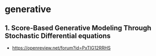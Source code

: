 # generative

## 1. Score-Based Generative Modeling Through Stochastic Differential equations
- https://openreview.net/forum?id=PxTIG12RRHS
